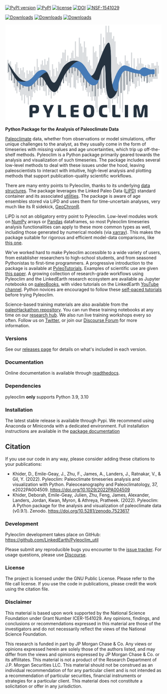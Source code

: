 <!---[![PyPI](https://img.shields.io/pypi/dm/pyleoclim.svg)](https://pypi.python.org/pypi/Pyleoclim)-->
[![PyPI version](https://badge.fury.io/py/pyleoclim.svg)](https://badge.fury.io/py/pyleoclim)
[![PyPI](https://img.shields.io/badge/python-3.10-yellow.svg)]()
[![license](https://img.shields.io/github/license/linkedearth/Pyleoclim_util.svg)]()
[![DOI](https://zenodo.org/badge/DOI/10.5281/zenodo.6999279.svg)](https://doi.org/10.5281/zenodo.6999279)
[![NSF-1541029](https://img.shields.io/badge/NSF-1541029-blue.svg)](https://nsf.gov/awardsearch/showAward?AWD_ID=1541029)


[![Downloads](https://static.pepy.tech/badge/pyleoclim)](https://pepy.tech/project/pyleoclim)
[![Downloads](https://static.pepy.tech/badge/pyleoclim/month)](https://pepy.tech/project/pyleoclim)
[![Downloads](https://static.pepy.tech/badge/pyleoclim/week)](https://pepy.tech/project/pyleoclim)

![](https://github.com/LinkedEarth/Logos/raw/master/pyleoclim_logo_full_white.png)

**Python Package for the Analysis of Paleoclimate Data**

[Paleoclimate](https://www.ncdc.noaa.gov/news/what-paleoclimatology) data, whether from observations or model simulations, offer unique challenges to the analyst, as they usually come in the form of timeseries with missing values and age uncertainties, which trip up off-the-shelf methods.
Pyleoclim is a Python package primarily geared towards the analysis and visualization of such timeseries. The package includes several low-level methods to deal with these issues under the hood, leaving paleoscientists to interact with intuitive, high-level analysis and plotting methods that support publication-quality scientific workflows.

There are many entry points to Pyleoclim, thanks to its underlying [data structures](https://pyleoclim-util.readthedocs.io/en/latest/core/api.html). The package leverages the Linked Paleo Data ([LiPD](http://www.clim-past.net/12/1093/2016/)) standard container and its associated [utilities](https://pylipd.readthedocs.io/en/latest/). The package is aware of age ensembles stored via LiPD and uses them for time-uncertain analyses, very much like its R sidekick, [GeoChronR](https://doi.org/10.5194/gchron-2020-25).

LiPD is not an obligatory entry point to Pyleoclim. Low-level modules work on [NumPy](http://www.numpy.org) arrays or [Pandas](https://pandas.pydata.org) dataframes, so most Pyleoclim timeseries analysis functionalities can apply to these more common types as well, including those generated by numerical models (via [xarray](http://xarray.pydata.org)). This makes the package suitable for rigorous and efficient model-data comparisons, like [this one](https://www.pnas.org/content/116/18/8728.short).

We've worked hard to make Pyleoclim accessible to a wide variety of users, from establisher researchers to high-school students, and from seasoned Pythonistas to first-time programmers. A progressive introduction to the package is available at [PyleoTutorials](http://linked.earth/PyleoTutorials/). Examples of scientific use are given [this paper](https://doi.org/10.1029/2022PA004509).  A growing collection of research-grade workflows using Pyleoclim and the LinkedEarth research ecosystem are available as Jupyter notebooks on [paleoBooks](https://github.com/LinkedEarth/PaleoBooks/tree/master/notebooks), with video tutorials on the LinkedEarth [YouTube channel](https://www.youtube.com/watch?v=LJaQBFMK2-Q&list=PL93NbaRnKAuF4WpIQf-4y_U4lo-GqcrcW). Python novices are encouraged to follow these [self-paced tutorials](http://linked.earth/ec_workshops_py/) before trying Pyleoclim.

Science-based training materials are also available from the [paleoHackathon repository](https://github.com/LinkedEarth/paleoHackathon). You can run these training notebooks at any time on our [research hub](http://linked.earth/research_hub.html). We also run live training workshops every so often. Follow us on [Twitter](https://twitter.com/Linked_Earth), or join our [Discourse Forum](https://discourse.linked.earth) for more information.

### Versions

See our [releases page](https://github.com/LinkedEarth/Pyleoclim_util/releases) for details on what's included in each version.

### Documentation

Online documentation is available through [readthedocs](https://pyleoclim-util.readthedocs.io/en/latest/).

### Dependencies

pyleoclim **only** supports Python 3.9, 3.10

### Installation

The latest stable release is available through Pypi. We recommend using Anaconda or Miniconda with a dedicated environment. Full installation instructions are available in the [package documentation](https://pyleoclim-util.readthedocs.io/en/latest/installation.html)

## Citation
If you use our code in any way, please consider adding these citations to your publications:

- Khider, D., Emile-Geay, J., Zhu, F., James, A., Landers, J., Ratnakar, V., & Gil, Y. (2022). Pyleoclim: Paleoclimate timeseries analysis and visualization with Python. Paleoceanography and Paleoclimatology, 37, e2022PA004509. https://doi.org/10.1029/2022PA004509
- Khider, Deborah, Emile-Geay, Julien, Zhu, Feng, James, Alexander, Landers, Jordan, Kwan, Myron, & Athreya, Pratheek. (2022). Pyleoclim: A Python package for the analysis and visualization of paleoclimate data (v0.9.1). Zenodo. https://doi.org/10.5281/zenodo.7523617

### Development

Pyleoclim development takes place on GitHub: https://github.com/LinkedEarth/Pyleoclim_util

Please submit any reproducible bugs you encounter to the [issue tracker](https://github.com/LinkedEarth/Pyleoclim_util/issues). For usage questions, please use [Discourse](https://discourse.linked.earth).


### License

The project is licensed under the GNU Public License. Please refer to the file call license.
If you use the code in publications, please credit the work using the citation file. 


### Disclaimer

This material is based upon work supported by the National Science Foundation under Grant Number ICER-1541029. Any opinions, findings, and conclusions or recommendations expressed in this material are those of the investigators and do not necessarily reflect the views of the National Science Foundation.

This research is funded in part by JP Morgan Chase & Co. Any views or opinions expressed herein are solely those of the authors listed, and may differ from the views and opinions expressed by JP Morgan Chase & Co. or its affilitates. This material is not a product of the Research Department of J.P. Morgan Securities LLC. This material should not be construed as an individual recommendation of for any particular client and is not intended as a recommendation of particular securities, financial instruments or strategies for a particular client. This material does not constitute a solicitation or offer in any jurisdiction.
